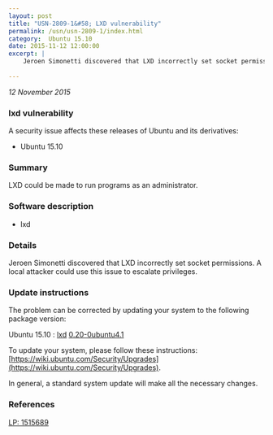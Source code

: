 ```yaml
---
layout: post
title: "USN-2809-1&#58; LXD vulnerability"
permalink: /usn/usn-2809-1/index.html
category:  Ubuntu 15.10
date: 2015-11-12 12:00:00
excerpt: |
    Jeroen Simonetti discovered that LXD incorrectly set socket permissions. A local attacker could use this issue to escalate privileges. 
    
--- 
```

 
 

*12 November 2015*

### lxd vulnerability

A security issue affects these releases of Ubuntu and its derivatives:

* Ubuntu 15.10

### Summary

LXD could be made to run programs as an administrator. 

### Software description

* lxd 

### Details

Jeroen Simonetti discovered that LXD incorrectly set socket permissions. A local attacker could use this issue to escalate privileges. 

### Update instructions

The problem can be corrected by updating your system to the following package version:

Ubuntu 15.10
 : [lxd](https://launchpad.net/ubuntu/+source/lxd) <span> [0.20-0ubuntu4.1](https://launchpad.net/ubuntu/+source/lxd/0.20-0ubuntu4.1) </span> 

To update your system, please follow these instructions: [https://wiki.ubuntu.com/Security/Upgrades](https://wiki.ubuntu.com/Security/Upgrades).

In general, a standard system update will make all the necessary changes. 

### References

 
 [LP: 1515689](https://launchpad.net/bugs/1515689)
 

